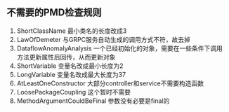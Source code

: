 ## 不需要的PMD检查规则
1. ShortClassName 最小类名的长度改成3
2. LawOfDemeter 与GRPC服务自动生成的调用方式不符，故去掉
3. DataflowAnomalyAnalysis 一个已经初始化的对象，需要在一些条件下调用方法更新属性后回传，从而更新对象
4. ShortVariable 变量名改成最小长度为2
5. LongVariable 变量名改成最大长度为37
6. AtLeastOneConstructor 大部分controller和service不需要构造函数
7. LoosePackageCoupling 这个暂时不需要
8. MethodArgumentCouldBeFinal 参数没有必要是final的
